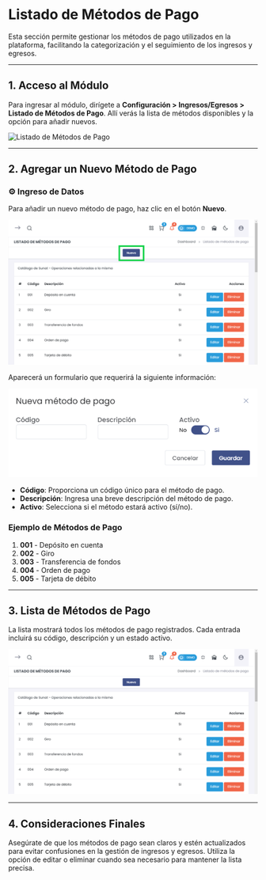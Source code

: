 # Listado de Métodos de Pago  

Esta sección permite gestionar los métodos de pago utilizados en la plataforma, facilitando la categorización y el seguimiento de los ingresos y egresos.   

---  

## **1. Acceso al Módulo**  

Para ingresar al módulo, dirígete a **Configuración > Ingresos/Egresos > Listado de Métodos de Pago**. Allí verás la lista de métodos disponibles y la opción para añadir nuevos.  

![Listado de Métodos de Pago](img/Listado_Métodos_Pago.png)

---  

## **2. Agregar un Nuevo Método de Pago**  

### ⚙️ Ingreso de Datos  
Para añadir un nuevo método de pago, haz clic en el botón **Nuevo**. 

![Nueva método de pago](img/nueva_metodo_pago_1.png)

Aparecerá un formulario que requerirá la siguiente información:  

![Nueva método de pago](img/nueva_metodo_pago.png)  

- **Código**: Proporciona un código único para el método de pago.  
- **Descripción**: Ingresa una breve descripción del método de pago.  
- **Activo**: Selecciona si el método estará activo (sí/no).  

### **Ejemplo de Métodos de Pago**  
1. **001** - Depósito en cuenta  
2. **002** - Giro  
3. **003** - Transferencia de fondos  
4. **004** - Orden de pago  
5. **005** - Tarjeta de débito  

---  

## **3. Lista de Métodos de Pago**  

La lista mostrará todos los métodos de pago registrados. Cada entrada incluirá su código, descripción y un estado activo.  

![Listado de métodos de pago](img/listado_metodos_pago.png)   

---  

## **4. Consideraciones Finales**  

Asegúrate de que los métodos de pago sean claros y estén actualizados para evitar confusiones en la gestión de ingresos y egresos. Utiliza la opción de editar o eliminar cuando sea necesario para mantener la lista precisa.
